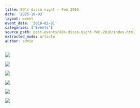 ```yaml
---
title: 80’s disco night – Feb 2010
date: '2025-10-03'
layout: event
event_date: '2010-02-01'
categories: ['Events']
source_path: past-events/80s-disco-night-feb-2010/index.html
extracted_mode: article
author: admin
---
```


[![](/assets/images/2012/08/p10100101-150x150.jpg)](/assets/images/2012/08/p10100101.jpg)

[![](/assets/images/2012/08/p1010028-150x150.jpg)](/assets/images/2012/08/p1010028.jpg)

[![](/assets/images/2012/08/p1010031-150x150.jpg)](/assets/images/2012/08/p1010031.jpg)

[![](/assets/images/2012/08/p1010056-150x150.jpg)](/assets/images/2012/08/p1010056.jpg)

[![](/assets/images/2012/08/p1010091-150x150.jpg)](/assets/images/2012/08/p1010091.jpg)

[![](/assets/images/2012/08/p1010124-150x150.jpg)](/assets/images/2012/08/p1010124.jpg)
